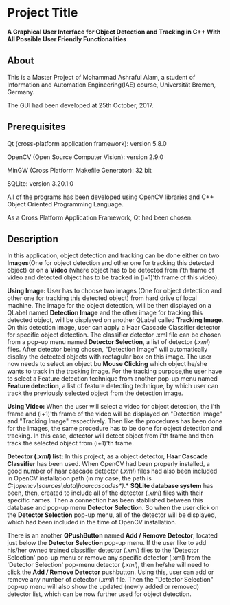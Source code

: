 Project Title
====
**A Graphical User Interface for Object Detection and Tracking in C++ With All Possible User Friendly Functionalities**

About
--
This is a Master Project of Mohammad Ashraful Alam, a student of Information and Automation Engineering(IAE) course, Universität Bremen, Germany.

The GUI had been developed at 25th October, 2017.

Prerequisites
--
Qt (cross-platform application framework): version 5.8.0

OpenCV (Open Source Computer Vision): version 2.9.0

MinGW (Cross Platform Makefile Generator): 32 bit

SQLite: version 3.20.1.0

All of the programs has been developed using OpenCV libraries and C++ Object Oriented Programming Language.

As a Cross Platform Application Framework, Qt had been chosen.

Description
--------
In this application, object detection and tracking can be done either on two **Images**(One for object detection and other one for tracking this detected object) or on a **Video** (where object has to be detected from i'th frame of video and detected object has to be tracked in (i+1)'th frame of this video).

**Using Image:** User has to choose two images (One for object detection and other one for tracking this detected object) from hard drive of local machine. The image for the object detection, will be then displayed on a QLabel named **Detection Image** and the other image for tracking this detected object, will be displayed on another QLabel called **Tracking Image**. On this detection image, user can apply a Haar Cascade Classifier detector for specific object detection. The classifier detector .xml file can be chosen from a pop-up menu named **Detector Selection**, a list of detector (*.xml*) files. After detector being chosen, "Detection Image" will automatically display the detected objects with rectagular box on this image. The user now needs to select an object bu **Mouse Clicking** which object he/she wants to track in the tracking image. For the tracking purpose,the user have to select a Feature detection technique from another pop-up menu named **Feature detection**, a list of feature detecting technique, by which user can track the previously selected object from the detection image.

 **Using Video:** When the user will select a video for object detection, the i'th frame and (i+1)'th frame of the video will be displayed on "Detection Image" and "Tracking Image" respectively. Then like the procedures has been done for the images, the same procedure has to be done for object detection and tracking. In this case, detector will detect object from i'th frame and then track the selected object from (i+1)'th frame.
 
**Detector (*.xml*) list:** In this project, as a object detector, **Haar Cascade Classifier** has been used. When OpenCV had been properly installed, a good number of haar cascade detector (*.xml*) files had also been included in OpenCV installation path (in my case, the path is *C:\opencv\sources\data\haarcascades\*)*.* **SQLite database system** has been, then, created to include all of the detector (*.xml*) files with their specific names. Then a connection has been stablished  between this database and pop-up menu **Detector Selection**. So when the user click on the **Detector Selection** pop-up menu, all of the detector will be displayed, which had been included in the time of OpenCV installation. 
 
There is an another **QPushButton** named **Add / Remove Detector**, located just below the **Detector Selection** pop-up menu. If the user like to add his/her owned trained classifier detector (*.xml*) files to the 'Detector Selection' pop-up menu or remove any specific detector (.xml) from the 'Detector Selection' pop-menu detector (*.xml*), then he/she will need to click the **Add / Remove Detector** pushbutton. Using this, user can add or remove any number of detector (*.xml*) file. Then the "Detector Selection" pop-up menu will also show the updated (newly added or removed) detector list, which can be now further used for object detection. 

